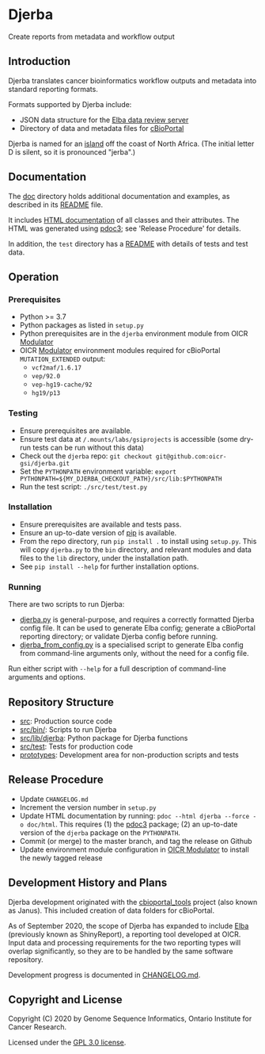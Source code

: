 # Djerba

Create reports from metadata and workflow output

## Introduction

Djerba translates cancer bioinformatics workflow outputs and metadata into standard reporting formats.

Formats supported by Djerba include:
- JSON data structure for the [Elba data review server](https://github.com/oicr-gsi/Elba)
- Directory of data and metadata files for [cBioPortal](https://cbioportal.org/)

Djerba is named for an [island](https://en.wikipedia.org/wiki/Djerba) off the coast of North Africa. (The initial letter D is silent, so it is pronounced "jerba".)

## Documentation

The [doc](./doc/) directory holds additional documentation and examples, as described in its [README](./doc/README.md) file.

It includes [HTML documentation](./doc/html/djerba/index.html) of all classes and their attributes. The HTML was generated using [pdoc3](https://pdoc3.github.io/pdoc/); see 'Release Procedure' for details.

In addition, the `test` directory has a [README](./src/test/README.md) with details of tests and test data.

## Operation

### Prerequisites

- Python >= 3.7
- Python packages as listed in `setup.py`
- Python prerequisites are in the `djerba` environment module from OICR [Modulator](https://gitlab.oicr.on.ca/ResearchIT/modulator)
- OICR [Modulator](https://gitlab.oicr.on.ca/ResearchIT/modulator) environment modules required for cBioPortal `MUTATION_EXTENDED` output:
  - `vcf2maf/1.6.17`
  - `vep/92.0`
  - `vep-hg19-cache/92`
  - `hg19/p13`

### Testing

- Ensure prerequisites are available.
- Ensure test data at `/.mounts/labs/gsiprojects` is accessible (some dry-run tests can be run without this data)
- Check out the `djerba` repo: `git checkout git@github.com:oicr-gsi/djerba.git`
- Set the `PYTHONPATH` environment variable: `export PYTHONPATH=${MY_DJERBA_CHECKOUT_PATH}/src/lib:$PYTHONPATH`
- Run the test script: `./src/test/test.py`

### Installation

- Ensure prerequisites are available and tests pass.
- Ensure an up-to-date version of [pip](https://pypi.org/project/pip/) is available.
- From the repo directory, run `pip install .` to install using `setup.py`. This will copy `djerba.py` to the `bin` directory, and relevant modules and data files to the `lib` directory, under the installation path.
- See `pip install --help` for further installation options.

### Running

There are two scripts to run Djerba:
- [djerba.py](./src/bin/djerba.py) is general-purpose, and requires a correctly formatted Djerba config file. It can be used to generate Elba config; generate a cBioPortal reporting directory; or validate Djerba config before running.
- [djerba_from_config.py](./src/bin/djerba_from_config.py) is a specialised script to generate Elba config from command-line arguments only, without the need for a config file.

Run either script with `--help` for a full description of command-line arguments and options.

## Repository Structure

- [src](./src): Production source code
- [src/bin/](./src/bin/): Scripts to run Djerba
- [src/lib/djerba](./src/lib/djerba): Python package for Djerba functions
- [src/test](./src/test): Tests for production code
- [prototypes](./prototypes): Development area for non-production scripts and tests

## Release Procedure

- Update `CHANGELOG.md`
- Increment the version number in `setup.py`
- Update HTML documentation by running: `pdoc --html djerba --force -o doc/html`. This requires (1) the [pdoc3](https://pdoc3.github.io/pdoc/) package; (2) an up-to-date version of the `djerba` package on the `PYTHONPATH`.
- Commit (or merge) to the master branch, and tag the release on Github
- Update environment module configuration in [OICR Modulator](https://gitlab.oicr.on.ca/ResearchIT/modulator) to install the newly tagged release

## Development History and Plans

Djerba development originated with the [cbioportal_tools](https://github.com/oicr-gsi/cbioportal_tools) project (also known as Janus). This included creation of data folders for cBioPortal.

As of September 2020, the scope of Djerba has expanded to include [Elba](https://github.com/oicr-gsi/Elba) (previously known as ShinyReport), a reporting tool developed at OICR. Input data and processing requirements for the two reporting types will overlap significantly, so they are to be handled by the same software repository.

Development progress is documented in [CHANGELOG.md](./CHANGELOG.md).

## Copyright and License

Copyright (C) 2020 by Genome Sequence Informatics, Ontario Institute for Cancer Research.

Licensed under the [GPL 3.0 license](https://www.gnu.org/licenses/gpl-3.0.en.html).
